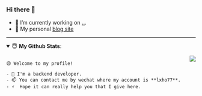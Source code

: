 ### Hi there 👋

<!--
**isoulgh/isoulgh** is a ✨ _special_ ✨ repository because its `README.md` (this file) appears on your GitHub profile.

Here are some ideas to get you started:

- 🔭 I’m currently working on ...
- 🌱 I’m currently learning ...
- 👯 I’m looking to collaborate on ...
- 🤔 I’m looking for help with ...
- 💬 Ask me about ...
- 📫 How to reach me: ...
- 😄 Pronouns: ...
- ⚡ Fun fact: ...
-->

- 🔭 I’m currently working on [..]().
- 👋 My personal [blog site](https://www.baidu.com)

---
<details open>
  <summary> 😇 <b>My Github Stats</b>: </summary>
  <br>
    <img align="right" src="https://github-readme-stats.vercel.app/api?username=isoulgh&show_icons=true&icon_color=CE1D2D&text_color=718096&bg_color=ffffff&hide_title=true" />
    
    😄 Welcome to my profile!

    - 🔭 I'm a backend developer.
    - 📫 You can contact me by wechat where my account is **lxho77**.
    - ⚡  Hope it can really help you that I give here.
  

</details>



